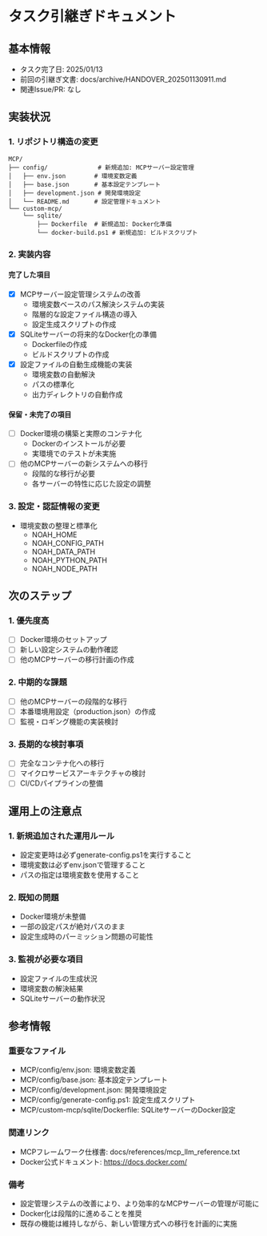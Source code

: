# タスク引継ぎドキュメント

## 基本情報

- タスク完了日: 2025/01/13
- 前回の引継ぎ文書: docs/archive/HANDOVER_202501130911.md
- 関連Issue/PR: なし

## 実装状況

### 1. リポジトリ構造の変更

```
MCP/
├── config/              # 新規追加: MCPサーバー設定管理
│   ├── env.json        # 環境変数定義
│   ├── base.json       # 基本設定テンプレート
│   ├── development.json # 開発環境設定
│   └── README.md       # 設定管理ドキュメント
└── custom-mcp/
    └── sqlite/
        ├── Dockerfile  # 新規追加: Docker化準備
        └── docker-build.ps1 # 新規追加: ビルドスクリプト
```

### 2. 実装内容

#### 完了した項目

- [x] MCPサーバー設定管理システムの改善
  - 環境変数ベースのパス解決システムの実装
  - 階層的な設定ファイル構造の導入
  - 設定生成スクリプトの作成
- [x] SQLiteサーバーの将来的なDocker化の準備
  - Dockerfileの作成
  - ビルドスクリプトの作成
- [x] 設定ファイルの自動生成機能の実装
  - 環境変数の自動解決
  - パスの標準化
  - 出力ディレクトリの自動作成

#### 保留・未完了の項目

- [ ] Docker環境の構築と実際のコンテナ化
  - Dockerのインストールが必要
  - 実環境でのテストが未実施
- [ ] 他のMCPサーバーの新システムへの移行
  - 段階的な移行が必要
  - 各サーバーの特性に応じた設定の調整

### 3. 設定・認証情報の変更

- 環境変数の整理と標準化
  - NOAH_HOME
  - NOAH_CONFIG_PATH
  - NOAH_DATA_PATH
  - NOAH_PYTHON_PATH
  - NOAH_NODE_PATH

## 次のステップ

### 1. 優先度高

- [ ] Docker環境のセットアップ
- [ ] 新しい設定システムの動作確認
- [ ] 他のMCPサーバーの移行計画の作成

### 2. 中期的な課題

- [ ] 他のMCPサーバーの段階的な移行
- [ ] 本番環境用設定（production.json）の作成
- [ ] 監視・ロギング機能の実装検討

### 3. 長期的な検討事項

- [ ] 完全なコンテナ化への移行
- [ ] マイクロサービスアーキテクチャの検討
- [ ] CI/CDパイプラインの整備

## 運用上の注意点

### 1. 新規追加された運用ルール

- 設定変更時は必ずgenerate-config.ps1を実行すること
- 環境変数は必ずenv.jsonで管理すること
- パスの指定は環境変数を使用すること

### 2. 既知の問題

- Docker環境が未整備
- 一部の設定パスが絶対パスのまま
- 設定生成時のパーミッション問題の可能性

### 3. 監視が必要な項目

- 設定ファイルの生成状況
- 環境変数の解決結果
- SQLiteサーバーの動作状況

## 参考情報

### 重要なファイル

- MCP/config/env.json: 環境変数定義
- MCP/config/base.json: 基本設定テンプレート
- MCP/config/development.json: 開発環境設定
- MCP/config/generate-config.ps1: 設定生成スクリプト
- MCP/custom-mcp/sqlite/Dockerfile: SQLiteサーバーのDocker設定

### 関連リンク

- MCPフレームワーク仕様書: docs/references/mcp_llm_reference.txt
- Docker公式ドキュメント: https://docs.docker.com/

### 備考

- 設定管理システムの改善により、より効率的なMCPサーバーの管理が可能に
- Docker化は段階的に進めることを推奨
- 既存の機能は維持しながら、新しい管理方式への移行を計画的に実施
